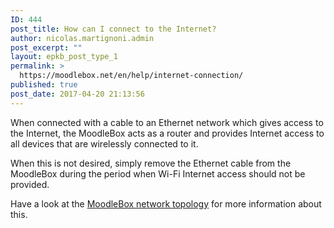 ```yaml
---
ID: 444
post_title: How can I connect to the Internet?
author: nicolas.martignoni.admin
post_excerpt: ""
layout: epkb_post_type_1
permalink: >
  https://moodlebox.net/en/help/internet-connection/
published: true
post_date: 2017-04-20 21:13:56
---
```

When connected with a cable to an Ethernet network which gives access to the Internet, the MoodleBox acts as a router and provides Internet access to all devices that are wirelessly connected to it.

When this is not desired, simply remove the Ethernet cable from the MoodleBox during the period when Wi-Fi Internet access should not be provided.

Have a look at the <a href="https://moodlebox.net/en/help/moodlebox-network-topology/">MoodleBox network topology</a> for more information about this.